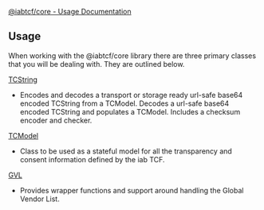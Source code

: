 [@iabtcf/core - Usage Documentation](README.md)

## Usage

When working with the @iabtcf/core library there are three primary classes that you will be dealing with.  They are outlined below.

[TCString](tcstring.md)
* Encodes and decodes a transport or storage ready url-safe base64 encoded TCString from a TCModel.  Decodes a url-safe base64 encoded TCString and populates a TCModel. Includes a checksum encoder and checker.

[TCModel](tcmodel.md)
* Class to be used as a stateful model for all the transparency and consent information defined by the iab TCF.

[GVL](gvl.md)
* Provides wrapper functions and support around handling the Global Vendor List.
